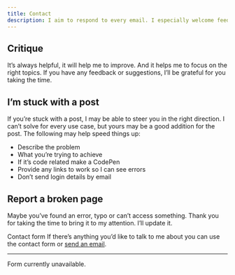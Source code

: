 ```yaml
---
title: Contact
description: I aim to respond to every email. I especially welcome feedback, ideas and things you’d like critique on. Just not link building.
---
```


<Content className="col-start-content-start max-lg:col-end-content-end lg:col-end-7 xl:col-end-8 flex flex-col">

  ## Critique
  It’s always helpful, it will help me to improve. And it helps me to focus on the right topics. If you have any feedback or suggestions, I’ll be grateful for you taking the time.

  ## I’m stuck with a post
  If you’re stuck with a post, I may be able to steer you in the right direction. I can’t solve for every use case, but yours may be a good addition for the post. The following may help speed things up:

  - Describe the problem
  - What you’re trying to achieve
  - If it’s code related make a CodePen
  - Provide any links to work so I can see errors
  - Don’t send login details by email

  ## Report a broken page
  Maybe you’ve found an error, typo or can’t access something. Thank you for taking the time to bring it to my attention. I’ll update it.

</Content>

<Notepad className="col-start-content-start lg:col-start-7 xl:col-start-9 col-end-content-end">
  <Notepad.Header>Contact form</Notepad.Header>
  <Notepad.Body>
    If there’s anything you’d like to talk to me about you can use the contact form or <a href="mailto:hi@iamsteve.me" className="text-fern-1100 underline underline-offset-2 hover:text-dandelion-600 transition duration-200 ease-linear">send an email</a>.
    <hr className="border-neutral-01-500/20 mb-4" />
    <div className="flex w-full p-12 bg-cornflour-100/20 text-cornflour-600 justify-center rounded-sm">Form currently unavailable.</div>
  </Notepad.Body>
</Notepad>
